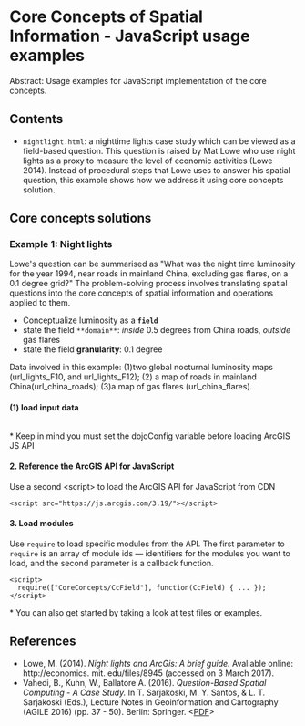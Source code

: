 Core Concepts of Spatial Information - JavaScript usage examples
=============================================

Abstract: Usage examples for JavaScript implementation of the core concepts.

Contents
----------------------

- `nightlight.html`: a nighttime lights case study which can be viewed as a field-based question. This question is raised
 by Mat Lowe who use night lights as a proxy to measure the level of economic activities (Lowe 2014). Instead of procedural
 steps that Lowe uses to answer his spatial question, this example shows how we address it using core concepts solution.

Core concepts solutions
-----------------------------------------

### Example 1: Night lights
Lowe's question can be summarised as "What was the night time luminosity for the year 1994, near roads in mainland China,
excluding gas flares, on a 0.1 degree grid?" The problem-solving process involves translating spatial questions into the
core concepts of spatial information and operations applied to them.
- Conceptualize luminosity as a **`field`**
- state the field `**domain**`: *inside* 0.5 degrees from China roads, *outside* gas flares
- state the field **granularity**: 0.1 degree

Data involved in this example: (1)two global nocturnal luminosity maps (url_lights_F10, and url_lights_F12); (2) a map of roads
in mainland China(url_china_roads); (3)a map of gas flares (url_china_flares).

#### (1) load input data
```

```
\* Keep in mind you must set the dojoConfig variable before loading ArcGIS JS API
#### 2. Reference the ArcGIS API for JavaScript
Use a second \<script\> to load the ArcGIS API for JavaScript from CDN
```
<script src="https://js.arcgis.com/3.19/"></script>
```
#### 3. Load modules
Use `require` to load specific modules from the API. The first parameter to `require` is an array of module ids
— identifiers for the modules you want to load, and the second parameter is a callback function.
```
<script>
  require(["CoreConcepts/CcField"], function(CcField) { ... });
</script>
```
\* You can also get started by taking a look at test files or examples.

References
----------
- Lowe, M. (2014). *Night lights and ArcGis: A brief guide.* Avaliable online: http://economics. mit. edu/files/8945 (accessed on 3 March 2017).
- Vahedi, B., Kuhn, W., Ballatore A. (2016). *Question-Based Spatial Computing - A Case Study.* In T. Sarjakoski, M. Y. Santos, & L. T. Sarjakoski (Eds.), Lecture Notes in Geoinformation and Cartography (AGILE 2016) (pp. 37 - 50). Berlin: Springer. <[PDF](https://link.springer.com/chapter/10.1007/978-3-319-33783-8_3)>
